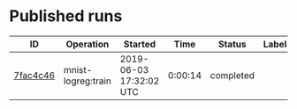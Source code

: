 # Published runs

| ID | Operation | Started | Time | Status | Label |
| -- | --------- | ------- | ---- | ------ | ----- |
| [7fac4c46](7fac4c46862511e9b16de4a471939b0d/README.md) | mnist-logreg:train | 2019-06-03 17:32:02 UTC | 0:00:14 | completed | &nbsp; |

